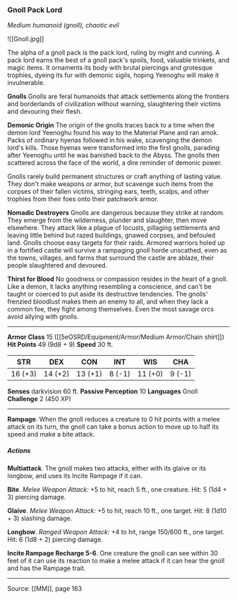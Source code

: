 ### Gnoll Pack Lord
_Medium humanoid (gnoll), chaotic evil_

![[Gnoll.jpg]]

The alpha of a gnoll pack is the pack lord, ruling by might and cunning. A pack lord earns the best of a gnoll pack's spoils, food, valuable trinkets, and magic items. It ornaments its body with brutal piercings and grotesque trophies, dyeing its fur with demonic sigils, hoping Yeenoghu will make it invulnerable.

**Gnolls** Gnolls are feral humanoids that attack settlements along the frontiers and borderlands of civilization without warning, slaughtering their victims and devouring their flesh.

**Demonic Origin** The origin of the gnolls traces back to a time when the demon lord Yeenoghu found his way to the Material Plane and ran amok. Packs of ordinary hyenas followed in his wake, scavenging the demon lord's kills. Those hyenas were transformed into the first gnolls, parading after Yeenoghu until he was banished back to the Abyss. The gnolls then scattered across the face of the world, a dire reminder of demonic power.

Gnolls rarely build permanent structures or craft anything of lasting value. They don't make weapons or armor, but scavenge such items from the corpses of their fallen victims, stringing ears, teeth, scalps, and other trophies from their foes onto their patchwork armor.


**Nomadic Destroyers** Gnolls are dangerous because they strike at random. They emerge from the wilderness, plunder and slaughter, then move elsewhere. They attack like a plague of locusts, pillaging settlements and leaving little behind but razed buildings, gnawed corpses, and befouled land. Gnolls choose easy targets for their raids. Armored warriors holed up in a fortified castle will survive a rampaging gnoll horde unscathed, even as the towns, villages, and farms that surround the castle are ablaze, their people slaughtered and devoured.


**Thirst for Blood** No goodness or compassion resides in the heart of a gnoll. Like a demon, it lacks anything resembling a conscience, and can't be taught or coerced to put aside its destructive tendencies. The gnolls' frenzied bloodlust makes them an enemy to all, and when they lack a common foe, they fight among themselves. Even the most savage orcs avoid allying with gnolls.







---

**Armor Class** 15 ([[5eOSRD/Equipment/Armor/Medium Armor/Chain shirt]])
**Hit Points** 49 (9d8 + 9)
**Speed** 30 ft.

| STR     | DEX     | CON     | INT     | WIS     | CHA     |
|---------|---------|---------|---------|---------|---------|
| 16 (+3) | 14 (+2) | 13 (+1) | 8 (-1) | 11 (+0) | 9 (-1) |

**Senses** darkvision 60 ft.
**Passive Perception** 10
**Languages** Gnoll
**Challenge** 2 (450 XP)

---

**Rampage**. When the gnoll reduces a creature to 0 hit points with a melee attack on its turn, the gnoll can take a bonus action to move up to half its speed and make a bite attack.

##### Actions
**Multiattack**. The gnoll makes two attacks, either with its glaive or its longbow, and uses its Incite Rampage if it can.

**Bite**. _Melee Weapon Attack:_ +5 to hit, reach 5 ft., one creature. Hit: 5 (1d4 + 3) piercing damage.

**Glaive**. _Melee Weapon Attack:_ +5 to hit, reach 10 ft., one target. Hit: 8 (1d10 + 3) slashing damage.

**Longbow**. _Ranged Weapon Attack:_ +4 to hit, range 150/600 ft., one target. Hit: 6 (1d8 + 2) piercing damage.

**Incite Rampage Recharge 5-6**. One creature the gnoll can see within 30 feet of it can use its reaction to make a melee attack if it can hear the gnoll and has the Rampage trait.


---

Source: [[MM]], page 163